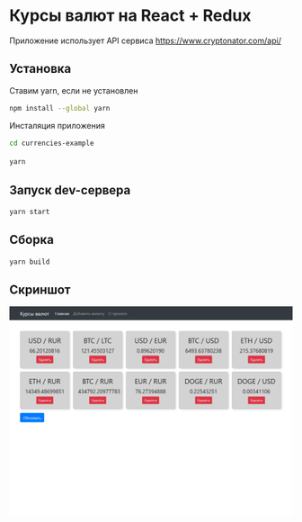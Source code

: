 # Курсы валют на React + Redux

Приложение использует API сервиса https://www.cryptonator.com/api/ 

## Установка

Cтавим yarn, если не установлен
```bash
npm install --global yarn
```

Инсталяция приложения
```bash
cd currencies-example

yarn
```

## Запуск dev-сервера

```bash
yarn start
```

## Сборка

```bash
yarn build
```

## Скриншот
![Скриншот](screenshot.png)